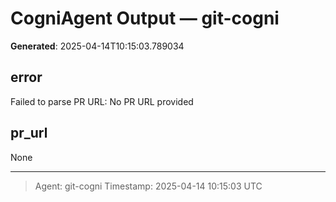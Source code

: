 # CogniAgent Output — git-cogni

**Generated**: 2025-04-14T10:15:03.789034

## error
Failed to parse PR URL: No PR URL provided

## pr_url
None

---
> Agent: git-cogni
> Timestamp: 2025-04-14 10:15:03 UTC